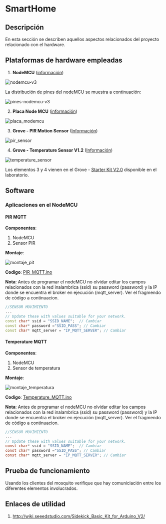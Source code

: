 # SmartHome #

## Descripción ##
En esta sección se describen aquellos aspectos relacionados del proyecto relacionado con el hardware.

## Plataformas de hardware empleadas ##

1. **NodeMCU** ([información](https://en.wikipedia.org/wiki/NodeMCU))

![nodemcu-v3](nodemcu-v3.jpg)

La distribución de pines del nodeMCU se muestra a continuación:

![pines-nodemcu-v3](pines-nodemcu.png)

2. **Placa Node MCU** ([información](http://wiki.seeedstudio.com/Grove_Base_Shield_for_NodeMCU_V1.0/))

![placa_modemcu](placa_nodemcu2.jpg)

3. **Grove - PIR Motion Sensor** ([Información](http://wiki.seeedstudio.com/Grove-PIR_Motion_Sensor/))

![pir_sensor](pir_sensor.jpg)

4. **Grove - Temperature Sensor V1.2** ([Información](http://wiki.seeedstudio.com/Grove-Temperature_Sensor_V1.2/))

![temperature_sensor](Grove_Temperature_Sensor_View.jpg)

Los elementos 3 y 4 vienen en el Grove - [Starter Kit V2.0](https://seeeddoc.github.io/Grove-Starter_Kit_V2.0/) disponible en el laboratorio.


## Software ##

### Aplicaciones en el NodeMCU ###

#### PIR MQTT ####

**Componentes**:
1. NodeMCU
2. Sensor PIR

**Montaje**:

![montaje_pit](montate_pir_bb.jpg)

**Codigo**: [PIR_MQTT.ino](./PIR_MQTT/PIR_MQTT.ino)

**Nota**: Antes de programar el nodeMCU no olvidar editar los campos relacionados con la red inalambrica (ssid) su password (password) y la IP donde se encuentra el broker en ejecución (mqtt_server). Ver el fragmendo de código a continuacion.

```C++
//SENSOR MOVIMIENTO
...
// Update these with values suitable for your network.
const char* ssid = "SSID_NAME";  // Cambiar
const char* password ="SSID_PASS"; // Cambiar
const char* mqtt_server = "IP_MQTT_SERVER"; // Cambiar
```

#### Temperature MQTT ####

**Componentes**:
1. NodeMCU
2. Sensor de temperatura

**Montaje**:

![montaje_temperatura](monaje_temperatura_bb.jpg)

**Codigo**: [Temperature_MQTT.ino](./Temperature_MQTT/Temperature_MQTT.ino)


**Nota**: Antes de programar el nodeMCU no olvidar editar los campos relacionados con la red inalambrica (ssid) su password (password) y la IP donde se encuentra el broker en ejecución (mqtt_server). Ver el fragmendo de código a continuacion.


```C
//SENSOR MOVIMIENTO
...
// Update these with values suitable for your network.
const char* ssid = "SSID_NAME";  // Cambiar
const char* password ="SSID_PASS"; // Cambiar
const char* mqtt_server = "IP_MQTT_SERVER"; // Cambiar
```

## Prueba de funcionamiento ##

Usando los clientes del mosquito verifique que hay comuniciación entre los diferentes elementos involucrados.

## Enlaces de utilidad ##
1. http://wiki.seeedstudio.com/Sidekick_Basic_Kit_for_Arduino_V2/

<!---
https://github.com/roppert/mosquitto-python-example
https://jpmens.net/2013/02/25/lots-of-messages-mqtt-pub-sub-and-the-mosquitto-broker/
https://github.com/FarmBot-Labs/FarmBot-Python-Examples
https://github.com/rb28z2/python-mqtt-nvr
https://github.com/larsx2/mqtt-examples/blob/master/pubsub-client.py

https://github.com/octopusengine/octopusLAB_mqtt

https://github.com/EDULISES/mqttPython/tree/master/Python

https://github.com/stoefln/MqttToPd

https://github.com/wedoiot/mqttGPIO/blob/master/MQTTPythonClient.py

https://elementztechblog.wordpress.com/2016/07/18/arduino-mqtt-library-for-sim800-gsm-modem/

https://github.com/richardFirth/PythonMQTT

https://github.com/caghankoksal/mqttExample **

https://github.com/cnsval/MQTT_RaspberryPi_GPIO/blob/master/MQTT_Test.py ****

https://github.com/ashiqks/MQTT-with-Python ******

https://github.com/iotJumpway/RPI-Examples **********

https://github.com/wirepas/backend-client

https://github.com/agnsal/speechMqtt ******************************

https://github.com/rangertaha/messaging-patterns ----- (muy bueno)

-->